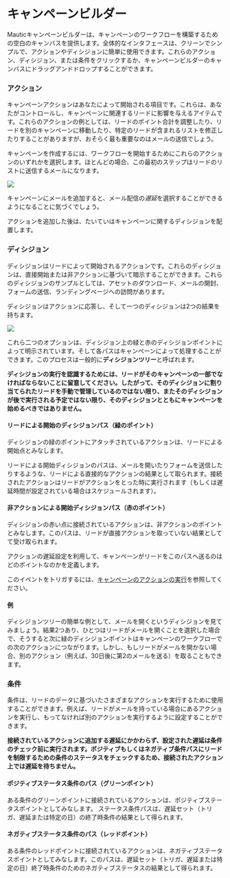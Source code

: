 # キャンペーンビルダー

Mauticキャンペーンビルダーは、キャンペーンのワークフローを構築するための空白のキャンバスを提供します。全体的なインタフェースは、クリーンでシンプルで、アクションやディシジョンに簡単に使用できます。これらのアクション、ディシジョン、または条件をクリックするか、キャンペーンビルダーのキャンバスにドラッグアンドドロップすることができます。

### アクション

キャンペーンアクションはあなたによって開始される項目です。これらは、あなたがコントロールし、キャンペーンに関連するリードに影響を与えるアイテムです。これらのアクションの例としては、リードのポイント合計を調整したり、リードを別のキャンペーンに移動したり、特定のリードが含まれるリストを修正したりすることがありますが、おそらく最も重要なのはメールの送信でしょう。

キャンペーンを作成するには、ワークフローを開始するためにこれらのアクションのいずれかを選択します。ほとんどの場合、この最初のステップはリードのリストに送信するメールになります。

![](http://drop.dbh.li/image/2932301v1X1V/Image%202014-11-21%20at%204.04.12%20PM.png)

キャンペーンにメールを追加すると、メール配信の*遅延*を選択することができるようになることに気づくでしょう。

アクションを追加した後は、たいていはキャンペーンに関するディシジョンを配置します。

### ディシジョン

ディシジョンはリードによって開始されるアクションです。これらのディシジョンは、直接開始または非アクションに基づいて暗示することができます。これらのディシジョンのサンプルとしては、アセットのダウンロード、メールの開封、フォームの送信、ランディングページへの訪問があります。

ディシジョンはアクションに応答し、そして一つのディシジョンは2つの結果を持ちます。

![](http://drop.dbh.li/image/1h3106221l1F/Image%202014-11-21%20at%204.07.35%20PM.png)

これら二つのオプションは、ディシジョン上の緑と赤のディシジョンポイントによって明示されています。そして各パスはキャンペーンによって処理することができます。このプロセスは一般的に**ディシジョンツリー**と呼ばれます。

__ディシジョンの実行を認識するためには、リードがそのキャンペーンの一部でなければならないことに留意してください。したがって、そのディシジョンに割り当てられたリードを手動で管理しているのではない限り、またそのディシジョンが後で実行される予定ではない限り、そのディシジョンとともにキャンペーンを始めるべきではありません。__

#### リードによる開始のディシジョンパス（緑のポイント）

ディシジョンの緑のポイントにアタッチされているアクションは、リードによる開始点とみなします。

リードによる開始ディシジョンのパスは、メールを開いたりフォームを送信したりするような、リードによる直接的なアクションの結果として取られます。接続されたアクションはリードがアクションをとった時に実行されます（もしくは遅延時間が設定されている場合はスケジュールされます）。

#### 非アクションによる開始ディシジョンパス（赤のポイント）

ディシジョンの赤い点に接続されているアクションは、非アクションのポイントとみなします。このパスは、リードが直接アクションを取っていない結果としてて受け取られます。

アクションの遅延設定を利用して、キャンペーンがリードをこのパスへ送るのはどのポイントなのかを定義します。

このイベントをトリガするには、[キャンペーンのアクションの実行](https://www.mautic.org/docs/campaigns/manage_campaigns.html#executing-campaign-actions)を参照してください。

#### 例

ディシジョンツリーの簡単な例として、メールを開くというディシジョンを見てみましょう。結果2つあり、ひとつはリードがメールを開くことを選択した場合で、そうすると次に緑のディシジョンポイントはキャンペーンのワークフローでの次のアクションにつながります。しかし、もしリードがメールを開かない場合、別のアクション（例えば、30日後に第2のメールを送る）を取ることもできます。


### 条件

条件は、リードのデータに基づいたさまざまなアクションを実行するために使用することができます。例えば、リードがメールを持っている場合にあるアクションを実行し、もってなければ別のアクションを実行するように設定することができます。

__接続されているアクションに追加する遅延にかかわらず、設定された遅延は条件のチェック前に実行されます。ポジティブもしくはネガティブ条件パスにリードを制限するための条件のステータスをチェックするため、接続されたアクション上では遅延を待ちません。__

#### ポジティブステータス条件のパス（グリーンポイント）

ある条件のグリーンポイントに接続されているアクションは、ポジティブステータスポイントとしてみなします。
ステータス条件パスは、遅延セット（トリガ、遅延または特定の日）の終了時条件の結果として得られます。

#### ネガティブステータス条件のパス（レッドポイント）

ある条件のレッドポイントに接続されているアクションは、ネガティブステータスポイントとしてみなします。このパスは、遅延セット（トリガ、遅延または特定の日）終了時条件のためのネガティブステータスの結果として得られます。
